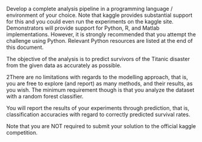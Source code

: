 Develop a complete analysis pipeline in a programming language / environment of your choice.
Note that kaggle provides substantial support for this and you could even run the experiments on
the kaggle site. Demonstrators will provide support for Python, R, and Matlab implementations.
However, it is strongly recommended that you attempt the challenge using Python. Relevant
Python resources are listed at the end of this document.

The objective of the analysis is to predict survivors of the Titanic disaster from the given data as
accurately as possible.

2There are no limitations with regards to the modelling approach, that is, you are free to explore
(and report) as many methods, and their results, as you wish. The minimum requirement though is
that you analyze the dataset with a random forest classifier.

You will report the results of your experiments through prediction, that is, classification accuracies
with regard to correctly predicted survival rates.

Note that you are NOT required to submit your solution to the official kaggle competition.